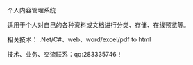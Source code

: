 个人内容管理系统

适用于个人对自己的各种资料或文档进行分类、存储、在线预览等。

相关技术：
.Net/C#、web、word/excel/pdf to html

技术、业务、交流联系：qq:283335746！

